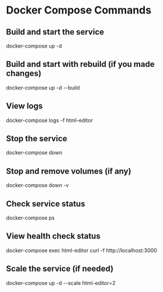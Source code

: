 # Docker Compose Commands

## Build and start the service
docker-compose up -d

## Build and start with rebuild (if you made changes)
docker-compose up -d --build

## View logs
docker-compose logs -f html-editor

## Stop the service
docker-compose down

## Stop and remove volumes (if any)
docker-compose down -v

## Check service status
docker-compose ps

## View health check status
docker-compose exec html-editor curl -f http://localhost:3000

## Scale the service (if needed)
docker-compose up -d --scale html-editor=2
